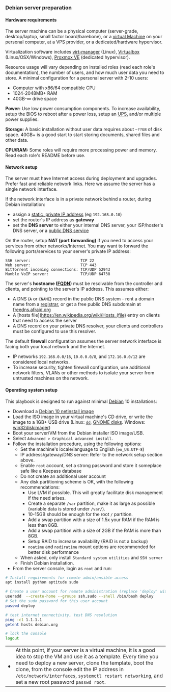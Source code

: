 ### Debian server preparation

#### Hardware requirements

The server machine can be a physical computer (server-grade, desktop/laptop, small factor board/barebone), or a [virtual Machine](https://en.wikipedia.org/wiki/Virtualization) on your personal computer, at a VPS provider, or a dedicated/hardware hypervisor.

Virtualization software includes [virt-manager](https://en.wikipedia.org/wiki/Virtual_Machine_Manager) (Linux), [Virtualbox](https://en.wikipedia.org/wiki/VirtualBox) (Linux/OSX/Windows), [Proxmox VE](https://en.wikipedia.org/wiki/Proxmox_Virtual_Environment) (dedicated hypervisor).

Resource usage will vary depending on installed roles (read each role's documentation), the number of users, and how much user data you need to store. A minimal configuration for a personal server with 2-10 users:

 - Computer with x86/64 compatible CPU
 - 1024-2048MB+ RAM
 - 40GB-∞ drive space

**Power:** Use low power consumption components. To increase availability, setup the BIOS to reboot after a power loss, setup an [UPS](https://en.wikipedia.org/wiki/Uninterruptible_power_supply), and/or multiple power supplies.

**Storage:** A basic installation without user data requires about `~??GB` of disk space. 40GB+ is a good start to start storing documents, shared files and other data.

**CPU/RAM:** Some roles will require more processing power and memory. Read each role's README before use.


#### Network setup

The server must have Internet access during deployment and upgrades. Prefer fast and reliable network links. Here we assume the server has a single network interface.

If the network interface is in a private network behind a router, during Debian installation:
- assign a [static, private IP address](https://en.wikipedia.org/wiki/Private_network#Private_IPv4_addresses) (eg `192.168.0.10`) 
- set the router's IP address as **gateway**
- set the **DNS server** to either your internal DNS server, your ISP/hoster's DNS server, or a [public DNS service](https://en.wikipedia.org/wiki/Public_recursive_name_server)

On the router, setup **NAT (port forwarding)** if you need to access your services from other networks/Internet. You may want to forward the following ports/services to your server's private IP address:

```
SSH server:                      TCP 22
Web server:                      TCP 443
BitTorrent incoming connections: TCP/UDP 52943
Mumble VoIP server:              TCP/UDP 64738
```

The server's **hostname ([FQDN](https://en.wikipedia.org/wiki/Fully_qualified_domain_name))** must be resolvable from the controller and clients, and pointing to the server's IP address. This assumes either:

- A DNS (`A` or `CNAME`) record in the public DNS system - rent a domain name from a [registrar](https://en.wikipedia.org/wiki/Domain_name_registrar), or get a free public DNS subdomain at [freedns.afraid.org](https://freedns.afraid.org/domain/registry/)
- A [hosts file](https://en.wikipedia.org/wiki/Hosts_(file) entry on clients that need to access the server
- A DNS record on your private DNS resolver, your clients and controllers must be configured to use this resolver.

The default **firewall** configuration assumes the server network interface is facing both your local network and the Internet.
 - IP networks `192.168.0.0/16`, `10.0.0.0/8`, and `172.16.0.0/12` are considered local networks.
 - To increase security, tighten firewall configuration, use additional network filters, VLANs or other methods to isolate your server from untrusted machines on the network.


#### Operating system setup

This playbook is designed to run against minimal [Debian](https://www.debian.org/) 10 installations:

- Download a [Debian 10 netinstall image](https://cdimage.debian.org/debian-cd/current/amd64/iso-cd/
)
- Load the ISO image in your virtual machine's CD drive, or write the image to a 1GB+ USB drive (Linux: [`dd`](https://wiki.archlinux.org/index.php/USB_flash_installation_media#In_GNU.2FLinux), [GNOME disks](https://www.techrepublic.com/article/how-to-create-disk-images-using-gnome-disk/). Windows: [win32diskimager](http://sourceforge.net/projects/win32diskimager/))
- Boot your server/VM from the Debian installer ISO image/USB.
- Select `Advanced > Graphical advanced install`.
- Follow the installation procedure, using the following options:
  - Set the machine's locale/language to English (`en_US.UTF-8`)
  - IP address/gateway/DNS server: Refer to the network setup section above.
  - Enable `root` account, set a strong password and store it someplace safe like a Keepass database
  - Do not create an additional user account
  - Any disk partitioning scheme is OK, with the following recommendations:
    - Use LVM if possible. This will greatly facilitate disk management if the need arises.
    - Create a separate `/var` partition, make it as large as possible (variable data is stored under `/var/`).
    - 10-15GB should be enough for the root `/` partition.
    - Add a swap partition with a size of 1.5x your RAM if the RAM is less than 8GB.
    - Add a swap partition with a size of 2GB if the RAM is more than 8GB.
    - Setup RAID to increase availability (RAID is not a backup)
    - `noatime` and `nodiratime` mount options are recommended for better disk performance
  - When asked, only install `Standard system utilities` and `SSH server`
  - Finish Debian installation.
- From the server console, login as `root` and run:

```bash
# Install requirements for remote admin/ansible access
apt install python aptitude sudo

# Create a user account for remote administration (replace 'deploy' with the desired account name)
useradd  --create-home --groups ssh,sudo --shell /bin/bash deploy
# Set the sudo password for this user account
passwd deploy

# test internet connectivity, test DNS resolution
ping -c1 1.1.1.1
getent hosts debian.org

# lock the console
logout
```

|      |       |
|------|-------|
|  ♦  | At this point, if your server is a virtual machine, it is a good idea to stop the VM and use it as a template. Every time you need to deploy a new server, clone the template, boot the clone, from the console edit the IP address in `/etc/network/interfaces`, `systemctl restart networking`, and set a new root password `passwd root`. |
